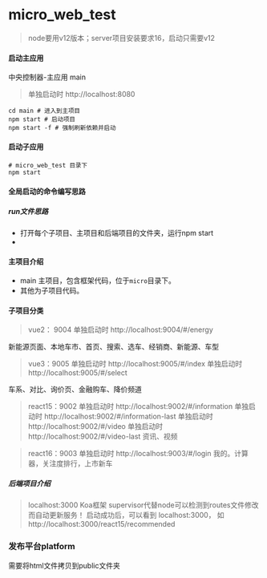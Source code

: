 # micro_web_test

> node要用v12版本；server项目安装要求16，启动只需要v12

#### 启动主应用
中央控制器-主应用 main
> 单独启动时 http://localhost:8080

```shell script
cd main # 进入到主项目
npm start # 启动项目
npm start -f # 强制刷新依赖并启动
```

#### 启动子应用
```shell script
# micro_web_test 目录下
npm start 
```

#### 全局启动的命令编写思路
##### run文件思路
- 打开每个子项目、主项目和后端项目的文件夹，运行npm start
- 

#### 主项目介绍

- main 主项目，包含框架代码，位于`micro`目录下。
- 其他为子项目代码。 


#### 子项目分类
> vue2： 9004
> 单独启动时 http://localhost:9004/#/energy

新能源页面、本地车市、首页、搜索、选车、经销商、新能源、车型   

> vue3：9005
> 单独启动时 http://localhost:9005/#/index
> 单独启动时 http://localhost:9005/#/select

车系、对比、询价页、金融购车、降价频道  

> react15：9002
> 单独启动时 http://localhost:9002/#/information
> 单独启动时 http://localhost:9002/#/information-last
> 单独启动时 http://localhost:9002/#/video
> 单独启动时 http://localhost:9002/#/video-last
资讯、视频  

> react16：9003 
> 单独启动时 http://localhost:9003/#/login
我的。计算器，关注度排行，上市新车

##### 后端项目介绍
> localhost:3000
Koa框架
supervisor代替node可以检测到routes文件修改而自动更新服务！
启动成功后，可以看到 localhost:3000， 如 http://localhost:3000/react15/recommended


### 发布平台platform
需要将html文件拷贝到public文件夹